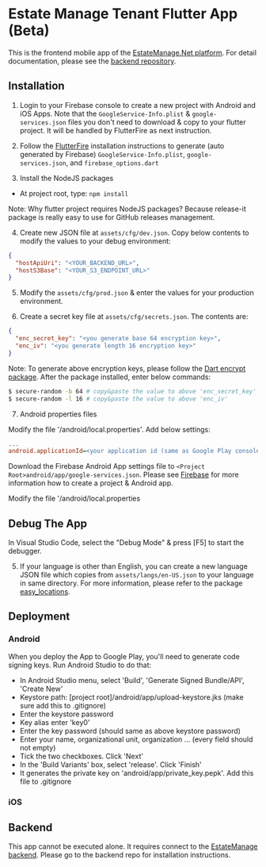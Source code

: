 # Estate Manage Tenant Flutter App (Beta)

This is the frontend mobile app of the [EstateManage.Net platform](https://www.estatemanage.net). For detail documentation, please see the [backend repository](https://github.com/simonho288/estate-manage-backend).

## Installation

1. Login to your Firebase console to create a new project with Android and iOS Apps. Note that the `GoogleService-Info.plist` & `google-services.json` files you don't need to download & copy to your flutter project. It will be handled by FlutterFire as next instruction.

2. Follow the [FlutterFire](https://firebase.flutter.dev/docs/overview/) installation instructions to generate (auto generated by Firebase) `GoogleService-Info.plist`, `google-services.json`, and `firebase_options.dart`

3. Install the NodeJS packages

- At project root, type: `npm install`

Note: Why flutter project requires NodeJS packages? Because release-it package is really easy to use for GitHub releases management.

4. Create new JSON file at `assets/cfg/dev.json`. Copy below contents to modify the values to your debug environment:

```json
{
  "hostApiUri": "<YOUR_BACKEND_URL>",
  "hostS3Base": "<YOUR_S3_ENDPOINT_URL>"
}
```

5. Modify the `assets/cfg/prod.json` & enter the values for your production environment.

6. Create a secret key file at `assets/cfg/secrets.json`. The contents are:

```json
{
  "enc_secret_key": "<you generate base 64 encryption key>",
  "enc_iv": "<you generate length 16 encryption key>"
}
```

Note: To generate above encryption keys, please follow the [Dart encrypt package](https://pub.dev/packages/encrypt). After the package installed, enter below commands:

```sh
$ secure-random -b 64 # copy&paste the value to above 'enc_secret_key'
$ secure-random -l 16 # copy&paste the value to above 'enc_iv'
```

7. Android properties files

Modify the file '<Project Root>/android/local.properties'. Add below settings:

```ini
...
android.applicationId=<your application id (same as Google Play console)>
```

Download the Firebase Android App settings file to `<Project Root>android/app/google-services.json`. Please see [Firebase](https://firebase.google.com/) for more information how to create a project & Android app.

Modify the file '<Project Root>/android/local.properties

## Debug The App

In Visual Studio Code, select the "Debug Mode" & press [F5] to start the debugger.

5. If your language is other than English, you can create a new language JSON file which copies from `assets/langs/en-US.json` to your language in same directory. For more information, please refer to the package [easy_locations](https://pub.dev/packages/easy_localization).

## Deployment

### Android

When you deploy the App to Google Play, you'll need to generate code signing keys. Run Android Studio to do that:

- In Android Studio menu, select 'Build', 'Generate Signed Bundle/API', 'Create New'
- Keystore path: [project root]/android/app/upload-keystore.jks (make sure add this to .gitignore)
- Enter the keystore password
- Key alias enter 'key0'
- Enter the key password (should same as above keystore password)
- Enter your name, organizational unit, organization ... (every field should not empty)
- Tick the two checkboxes. Click 'Next'
- In the 'Build Variants' box, select 'release'. Click 'Finish'
- It generates the private key on 'android/app/private_key.pepk'. Add this file to .gitignore

### iOS

<TBD>

## Backend

This app cannot be executed alone. It requires connect to the [EstateManage backend](https://github.com/simonho288/EstateManage_backend). Please go to the backend repo for installation instructions.
